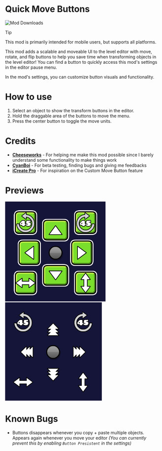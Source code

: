 # Quick Move Buttons
<img alt="Mod Downloads" src="https://img.shields.io/github/downloads/DumbCaveSpider/QuickMoveButtons/total?logo=geode&logoColor=ffffff&label=Downloads">

> [!TIP]
>
> This mod is primarily intended for mobile users, but supports all platforms.

This mod adds a scalable and moveable UI to the level editor with move, rotate, and flip buttons to help you save time when transforming objects in the level editor! You can find a button to quickly access this mod's settings in the editor pause menu.

In the mod's settings, you can customize button visuals and functionality.

# How to use
1. Select an object to show the transform buttons in the editor.
2. Hold the draggable area of the buttons to move the menu.
3. Press the center button to toggle the move units.

# Credits
- **[Cheeseworks](https://gdbrowser.com/u/cheeseworks)** - For helping me make this mod possible since I barely understand some functionality to make things work
- **[CyanBoi](https://gdbrowser.com/u/CyanBoi)** - For beta testing, finding bugs and giving me feedbacks
- **[iCreate Pro](https://icreate.pro/)** - For inspiration on the Custom Move Button feature

# Previews
![UI with button background](previews/preview-1.png)
![UI without button background](previews/preview-2.png)

# Known Bugs
- Buttons disappears whenever you copy + paste multiple objects. Appears again whenever you move your editor 
*(You can currently prevent this by enabling `Button Presistent` in the settings)*